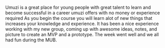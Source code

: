 Umuzi is a great place for young 
people with great talent to learn
and become successful in a career umuzi 
offers with no money or experience required
As you begin the course you will
learn alot of new things that increases
your knowledge and experience.
It has been a nice experience working with 
my new group, coming up with awesome ideas, 
notes, and picture to create an MVP and a prototype.
The week went well and we all had fun during the MUB.
